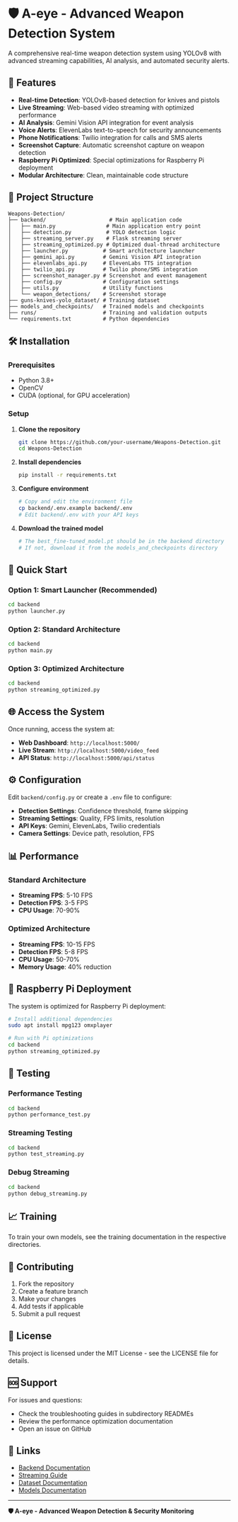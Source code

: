 # 🛡️ A-eye - Advanced Weapon Detection System

A comprehensive real-time weapon detection system using YOLOv8 with advanced streaming capabilities, AI analysis, and automated security alerts.

## 🚀 Features

- **Real-time Detection**: YOLOv8-based detection for knives and pistols
- **Live Streaming**: Web-based video streaming with optimized performance
- **AI Analysis**: Gemini Vision API integration for event analysis
- **Voice Alerts**: ElevenLabs text-to-speech for security announcements
- **Phone Notifications**: Twilio integration for calls and SMS alerts
- **Screenshot Capture**: Automatic screenshot capture on weapon detection
- **Raspberry Pi Optimized**: Special optimizations for Raspberry Pi deployment
- **Modular Architecture**: Clean, maintainable code structure

## 📁 Project Structure

```
Weapons-Detection/
├── backend/                    # Main application code
│   ├── main.py                # Main application entry point
│   ├── detection.py           # YOLO detection logic
│   ├── streaming_server.py    # Flask streaming server
│   ├── streaming_optimized.py # Optimized dual-thread architecture
│   ├── launcher.py           # Smart architecture launcher
│   ├── gemini_api.py         # Gemini Vision API integration
│   ├── elevenlabs_api.py     # ElevenLabs TTS integration
│   ├── twilio_api.py         # Twilio phone/SMS integration
│   ├── screenshot_manager.py # Screenshot and event management
│   ├── config.py             # Configuration settings
│   ├── utils.py              # Utility functions
│   └── weapon_detections/    # Screenshot storage
├── guns-knives-yolo_dataset/ # Training dataset
├── models_and_checkpoints/   # Trained models and checkpoints
├── runs/                     # Training and validation outputs
└── requirements.txt          # Python dependencies
```

## 🛠️ Installation

### Prerequisites

- Python 3.8+
- OpenCV
- CUDA (optional, for GPU acceleration)

### Setup

1. **Clone the repository**
   ```bash
   git clone https://github.com/your-username/Weapons-Detection.git
   cd Weapons-Detection
   ```

2. **Install dependencies**
   ```bash
   pip install -r requirements.txt
   ```

3. **Configure environment**
   ```bash
   # Copy and edit the environment file
   cp backend/.env.example backend/.env
   # Edit backend/.env with your API keys
   ```

4. **Download the trained model**
   ```bash
   # The best_fine-tuned_model.pt should be in the backend directory
   # If not, download it from the models_and_checkpoints directory
   ```

## 🚀 Quick Start

### Option 1: Smart Launcher (Recommended)
```bash
cd backend
python launcher.py
```

### Option 2: Standard Architecture
```bash
cd backend
python main.py
```

### Option 3: Optimized Architecture
```bash
cd backend
python streaming_optimized.py
```

## 🌐 Access the System

Once running, access the system at:
- **Web Dashboard**: `http://localhost:5000/`
- **Live Stream**: `http://localhost:5000/video_feed`
- **API Status**: `http://localhost:5000/api/status`

## ⚙️ Configuration

Edit `backend/config.py` or create a `.env` file to configure:

- **Detection Settings**: Confidence threshold, frame skipping
- **Streaming Settings**: Quality, FPS limits, resolution
- **API Keys**: Gemini, ElevenLabs, Twilio credentials
- **Camera Settings**: Device path, resolution, FPS

## 📊 Performance

### Standard Architecture
- **Streaming FPS**: 5-10 FPS
- **Detection FPS**: 3-5 FPS
- **CPU Usage**: 70-90%

### Optimized Architecture
- **Streaming FPS**: 10-15 FPS
- **Detection FPS**: 5-8 FPS
- **CPU Usage**: 50-70%
- **Memory Usage**: 40% reduction

## 🍓 Raspberry Pi Deployment

The system is optimized for Raspberry Pi deployment:

```bash
# Install additional dependencies
sudo apt install mpg123 omxplayer

# Run with Pi optimizations
cd backend
python streaming_optimized.py
```

## 🧪 Testing

### Performance Testing
```bash
cd backend
python performance_test.py
```

### Streaming Testing
```bash
cd backend
python test_streaming.py
```

### Debug Streaming
```bash
cd backend
python debug_streaming.py
```

## 📈 Training

To train your own models, see the training documentation in the respective directories.

## 🤝 Contributing

1. Fork the repository
2. Create a feature branch
3. Make your changes
4. Add tests if applicable
5. Submit a pull request

## 📄 License

This project is licensed under the MIT License - see the LICENSE file for details.

## 🆘 Support

For issues and questions:
- Check the troubleshooting guides in subdirectory READMEs
- Review the performance optimization documentation
- Open an issue on GitHub

## 🔗 Links

- [Backend Documentation](backend/README.md)
- [Streaming Guide](backend/STREAMING_README.md)
- [Dataset Documentation](guns-knives-yolo_dataset/README.md)
- [Models Documentation](models_and_checkpoints/README.md)

---

**🛡️ A-eye - Advanced Weapon Detection & Security Monitoring**
